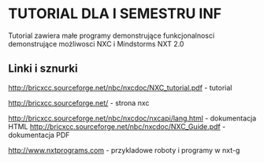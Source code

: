 TUTORIAL DLA I SEMESTRU INF
=================

Tutorial zawiera małe programy demonstrujące funkcjonalnosci demonstrujące możliwosci NXC i Mindstorms NXT 2.0

## Linki i sznurki

http://bricxcc.sourceforge.net/nbc/nxcdoc/NXC_tutorial.pdf - tutorial

http://bricxcc.sourceforge.net/ - strona nxc

http://bricxcc.sourceforge.net/nbc/nxcdoc/nxcapi/lang.html - dokumentacja HTML
http://bricxcc.sourceforge.net/nbc/nxcdoc/NXC_Guide.pdf - dokumentacja PDF

http://www.nxtprograms.com - przykladowe roboty i programy w nxt-g
